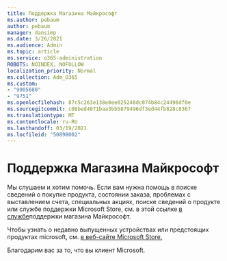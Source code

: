 ```yaml
---
title: Поддержка Магазина Майкрософт
ms.author: pebaum
author: pebaum
manager: dansimp
ms.date: 3/26/2021
ms.audience: Admin
ms.topic: article
ms.service: o365-administration
ROBOTS: NOINDEX, NOFOLLOW
localization_priority: Normal
ms.collection: Adm_O365
ms.custom:
- "9005680"
- "9751"
ms.openlocfilehash: 87c5c263e138e0ee025248dc074b84c24496df0e
ms.sourcegitcommit: c08bed4071baa3bb5879496df3ed44fb828c8367
ms.translationtype: MT
ms.contentlocale: ru-RU
ms.lasthandoff: 03/19/2021
ms.locfileid: "50898002"
---
```

# <a name="microsoft-store-support"></a>Поддержка Магазина Майкрософт

Мы слушаем и хотим помочь. Если вам нужна помощь в поиске сведений о покупке продукта, состоянии заказа, проблемах с выставлением счета, специальных акциях, поиске сведений о продукте или службе поддержки Microsoft Store, см. в этой ссылке [в службе](https://support.microsoft.com/account-billing/contact-microsoft-store-support-4f615f2a-6bbd-fd69-6695-ae213d63eef0)поддержки магазина Майкрософт.

Чтобы узнать о недавно выпущенных устройствах или предстоящих продуктах microsoft, см. [в веб-сайте Microsoft Store.](https://www.microsoft.com/?ql=1)

Благодарим вас за то, что вы клиент Microsoft.
